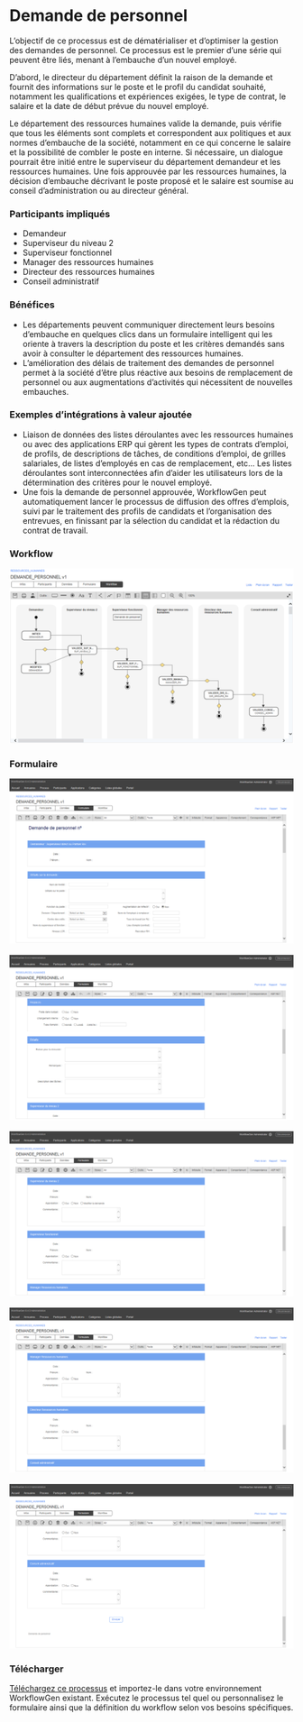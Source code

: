 # Demande de personnel

L’objectif de ce processus est de dématérialiser et d’optimiser la gestion des demandes de personnel. Ce processus est le premier d’une série qui peuvent être liés, menant à l’embauche d’un nouvel employé.

D’abord, le directeur du département définit la raison de la demande et fournit des informations sur le poste et le profil du candidat souhaité, notamment les qualifications et expériences exigées, le type de contrat, le salaire et la date de début prévue du nouvel employé.

Le département des ressources humaines valide la demande, puis vérifie que tous les éléments sont complets et correspondent aux politiques et aux normes d’embauche de la société, notamment en ce qui concerne le salaire et la possibilité de combler le poste en interne. Si nécessaire, un dialogue pourrait être initié entre le superviseur du département demandeur et les ressources humaines. Une fois approuvée par les ressources humaines, la décision d’embauche décrivant le poste proposé et le salaire est soumise au conseil d’administration ou au directeur général.

### Participants impliqués

* Demandeur
* Superviseur du niveau 2
* Superviseur fonctionnel
* Manager des ressources humaines
* Directeur des ressources humaines
* Conseil administratif

### Bénéfices

* Les départements peuvent communiquer directement leurs besoins d’embauche en quelques clics dans un formulaire intelligent qui les oriente à travers la description du poste et les critères demandés sans avoir à consulter le département des ressources humaines.
* L’amélioration des délais de traitement des demandes de personnel permet à la société d’être plus réactive aux besoins de remplacement de personnel ou aux augmentations d’activités qui nécessitent de nouvelles embauches.

### Exemples d’intégrations à valeur ajoutée

* Liaison de données des listes déroulantes avec les ressources humaines ou avec des applications ERP qui gèrent les types de contrats d’emploi, de profils, de descriptions de tâches, de conditions d’emploi, de grilles salariales, de listes d’employés en cas de remplacement, etc... Les listes déroulantes sont interconnectées afin d’aider les utilisateurs lors de la détermination des critères pour le nouvel employé.
* Une fois la demande de personnel approuvée, WorkflowGen peut automatiquement lancer le processus de diffusion des offres d’emplois, suivi par le traitement des profils de candidats et l’organisation des entrevues, en finissant par la sélection du candidat et la rédaction du contrat de travail.

### Workflow

![Workflow demande de personnel](assets/demande-personnel-workflow.png)

### Formulaire

![Formulaire demande de personnel 1](assets/demande-personnel-form-1.png)<br /><br />
![Formulaire demande de personnel 2](assets/demande-personnel-form-2.png)<br /><br />
![Formulaire demande de personnel 3](assets/demande-personnel-form-3.png)<br /><br />
![Formulaire demande de personnel 4](assets/demande-personnel-form-4.png)<br /><br />
![Formulaire demande de personnel 5](assets/demande-personnel-form-5.png)


### Télécharger

[Téléchargez ce processus](dist/demande-personnelv1.xml.zip) et importez-le dans votre environnement WorkflowGen existant. Exécutez le processus tel quel ou personnalisez le formulaire ainsi que la définition du workflow selon vos besoins spécifiques.

